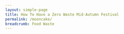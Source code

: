 ```yaml
---
layout: simple-page
title: How To Have a Zero Waste Mid-Autumn Festival
permalink: /mooncake/
breadcrumb: Food Waste
---
```

